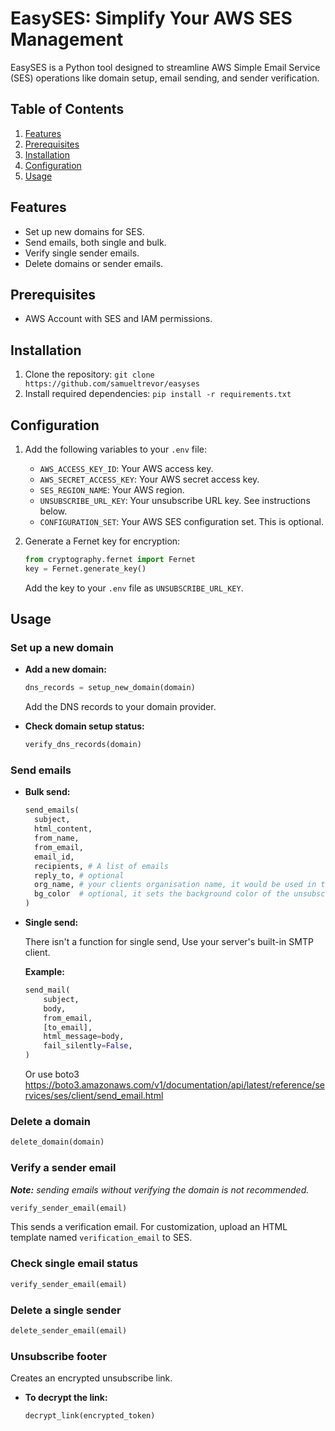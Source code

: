 # EasySES: Simplify Your AWS SES Management

EasySES is a Python tool designed to streamline AWS Simple Email Service (SES) operations like domain setup, email sending, and sender verification.

## Table of Contents
1. [Features](#features)
2. [Prerequisites](#prerequisites)
3. [Installation](#installation)
4. [Configuration](#configuration)
5. [Usage](#usage)

## Features
- Set up new domains for SES.
- Send emails, both single and bulk.
- Verify single sender emails.
- Delete domains or sender emails.

## Prerequisites
- AWS Account with SES and IAM permissions.

## Installation
1. Clone the repository: `git clone https://github.com/samueltrevor/easyses`
2. Install required dependencies: `pip install -r requirements.txt`

## Configuration
1. Add the following variables to your `.env` file:
   - `AWS_ACCESS_KEY_ID`: Your AWS access key.
   - `AWS_SECRET_ACCESS_KEY`: Your AWS secret access key.
   - `SES_REGION_NAME`: Your AWS region.
   - `UNSUBSCRIBE_URL_KEY`: Your unsubscribe URL key. See instructions below.
   - `CONFIGURATION_SET`: Your AWS SES configuration set. This is optional.

2. Generate a Fernet key for encryption:
   ```python
   from cryptography.fernet import Fernet
   key = Fernet.generate_key()
   ```
   
    Add the key to your `.env` file as `UNSUBSCRIBE_URL_KEY`.

## Usage
### Set up a new domain

- **Add a new domain:**
   ```python
   dns_records = setup_new_domain(domain)
   ```
   Add the DNS records to your domain provider.


- **Check domain setup status:**
   ```python
   verify_dns_records(domain)
   ```

### Send emails

- **Bulk send:**

    ```python
    send_emails(
      subject,
      html_content,
      from_name,
      from_email,
      email_id,
      recipients, # A list of emails
      reply_to, # optional
      org_name, # your clients organisation name, it would be used in the unsubscribe footer
      bg_color  # optional, it sets the background color of the unsubscribe footer
   )
    ```

- **Single send:**

   There isn't a function for single send, Use your server's built-in SMTP client.
 

   **Example:**
   ```python
   send_mail(
       subject,
       body,
       from_email,
       [to_email],
       html_message=body,
       fail_silently=False,
   )
   ```
   Or use boto3 https://boto3.amazonaws.com/v1/documentation/api/latest/reference/services/ses/client/send_email.html

### Delete a domain
```python
delete_domain(domain)
```

### Verify a sender email
_**Note:** sending emails without verifying the domain is not recommended._
```python
verify_sender_email(email)
```
This sends a verification email. For customization, upload an HTML template named `verification_email` to SES.


### Check single email status
```python
verify_sender_email(email)
```

### Delete a single sender
```python
delete_sender_email(email)
```

### Unsubscribe footer
Creates an encrypted unsubscribe link.
- **To decrypt the link:**
   ```python
   decrypt_link(encrypted_token)
   ```


   
   